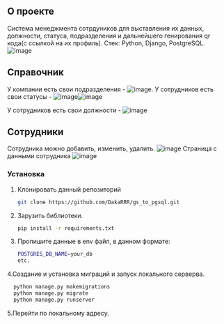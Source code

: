 
<!-- ABOUT THE PROJECT -->
## О проекте

Система менеджмента сотрдуников для выставления их данных, должности, статуса, подразделения и дальнейшего генирования qr кода(с ссылкой на их профиль). 
Стек: Python, Django, PostgreSQL.
  ![image](https://user-images.githubusercontent.com/82327788/193603342-dadba70f-e6ba-485c-8b61-1b12c82a1184.png)

## Справочник
У компании есть свои подразделения - 
![image](https://user-images.githubusercontent.com/82327788/193602440-1985c38d-45d7-42ed-85f2-43a2d59329eb.png).
У сотрудников есть свои статусы -
![image](https://user-images.githubusercontent.com/82327788/193603580-31afc793-f8b3-4932-b99d-9d2bd080129d.png)![image](https://user-images.githubusercontent.com/82327788/193604192-067ef7c5-33f1-4f31-b060-699bec4137a3.png)

У сотрудников есть свои должности -
![image](https://user-images.githubusercontent.com/82327788/193603861-d9d8e8d8-ea18-4d47-9ed8-ea33b22a3061.png)

## Сотрудники
Сотрудника можно добавить, изменить, удалить.
![image](https://user-images.githubusercontent.com/82327788/193604085-2d3112c5-3967-4bf0-b60f-92d465319107.png)
Страница с данными сотрудника 
![image](https://user-images.githubusercontent.com/82327788/193604298-c0fd4653-ca96-49e7-b719-2cce543c1f5c.png)

### Установка

1. Клонировать данный репозиторий 
   ```sh
   git clone https://github.com/DakaRRR/gs_to_pgsql.git
   ```
2. Зарузить библиотеки.
   ```sh
   pip install -r requirements.txt
   ```
3. Пропишите данные в env файл, в данном формате:
   ```sh
   POSTGRES_DB_NAME=your_db
   etc.
   ```
4.Создание и установка миграций и запуск локального серверва.
   ```sh
     python manage.py makemigrations 
     python manage.py migrate
     python manage.py runserver
   ```
5.Перейти по локальному адресу.





 





